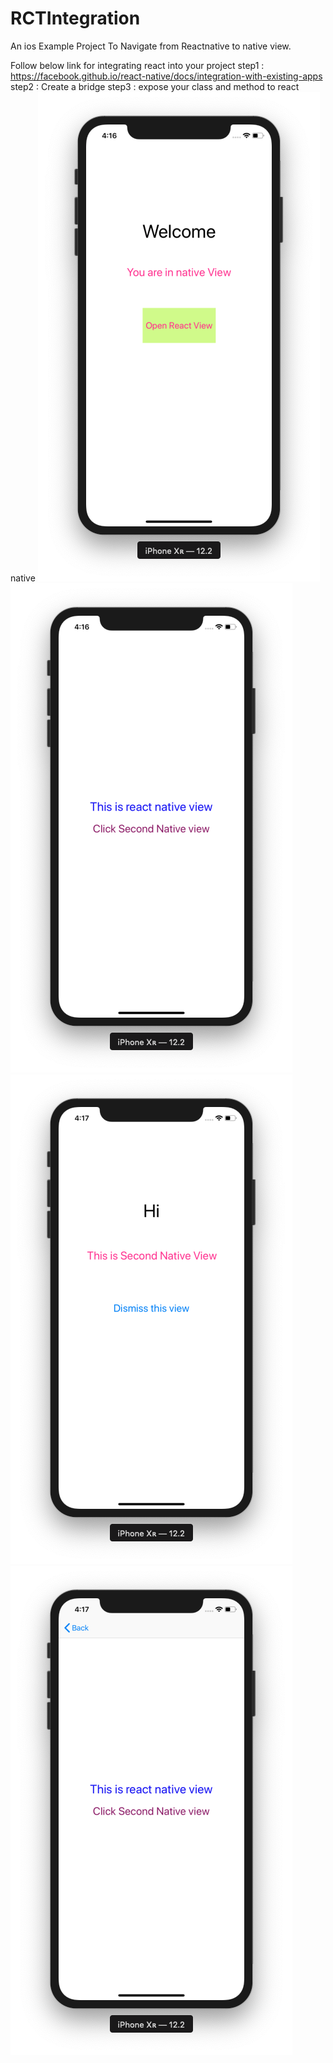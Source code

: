 # RCTIntegration
An ios Example Project To Navigate from Reactnative to native view.

Follow below link for integrating react into your project
step1 : https://facebook.github.io/react-native/docs/integration-with-existing-apps
step2 : Create a bridge 
step3 : expose your class and method to react native
![alt text](https://github.com/pacific0009/RCTIntegration/blob/master/Screenshot%202019-04-12%20at%204.16.24%20PM.png)![alt text](https://github.com/pacific0009/RCTIntegration/blob/master/Screenshot%202019-04-12%20at%204.16.48%20PM.png)
![alt text](https://github.com/pacific0009/RCTIntegration/blob/master/Screenshot%202019-04-12%20at%204.17.15%20PM.png)
![alt text](https://github.com/pacific0009/RCTIntegration/blob/master/Screenshot%202019-04-12%20at%204.17.57%20PM.png)

